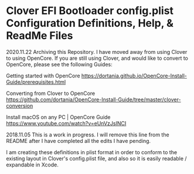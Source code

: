 # Clover EFI Bootloader config.plist Configuration Definitions, Help, & ReadMe Files
2020.11.22
Archiving this Repository. I have moved away from using Clover to using OpenCore. If you are still using Clover, and would like to convert to OpenCore, please see the following Guides:

Getting started with OpenCore
https://dortania.github.io/OpenCore-Install-Guide/prerequisites.html

Converting from Clover to OpenCore
https://github.com/dortania/OpenCore-Install-Guide/tree/master/clover-conversion

Install macOS on any PC | OpenCore Guide
https://www.youtube.com/watch?v=eUnVzJsINCI



2018.11.05
This is a work in progress. I will remove this line from the README after I have completed all the edits I have pending.

I am creating these definitions in plist format in order to conform to the existing layout in Clover's config.plist file, and also so it is easily readable / expandable in Xcode.
